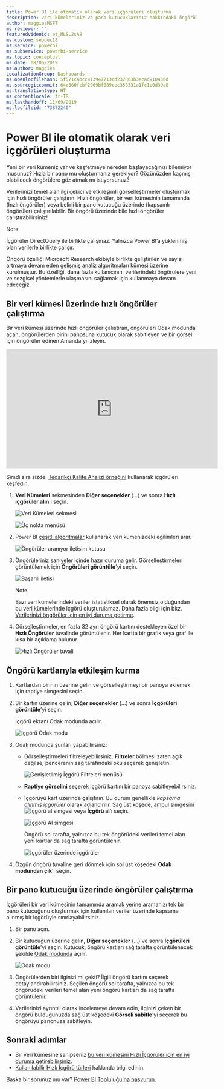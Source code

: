 ```yaml
---
title: Power BI ile otomatik olarak veri içgörüleri oluşturma
description: Veri kümeleriniz ve pano kutucuklarınız hakkındaki öngörüleri nasıl edineceğinizi öğrenin.
author: maggiesMSFT
ms.reviewer: ''
featuredvideoid: et_MLSL2sA8
ms.custom: seodec18
ms.service: powerbi
ms.subservice: powerbi-service
ms.topic: conceptual
ms.date: 08/06/2019
ms.author: maggies
LocalizationGroup: Dashboards
ms.openlocfilehash: 5f571cabcc413947713cd232863b3ecad910436d
ms.sourcegitcommit: 64c860fcbf2969bf089cec358331a1fc1e0d39a8
ms.translationtype: HT
ms.contentlocale: tr-TR
ms.lasthandoff: 11/09/2019
ms.locfileid: "73872240"
---
```

# <a name="generate-data-insights-automatically-with-power-bi"></a>Power BI ile otomatik olarak veri içgörüleri oluşturma
Yeni bir veri kümeniz var ve keşfetmeye nereden başlayacağınızı bilemiyor musunuz?  Hızla bir pano mu oluşturmanız gerekiyor?  Gözünüzden kaçmış olabilecek öngörülere göz atmak mı istiyorsunuz?

Verilerinizi temel alan ilgi çekici ve etkileşimli görselleştirmeler oluşturmak için hızlı öngörüler çalıştırın. Hızlı öngörüler, bir veri kümesinin tamamında (hızlı öngörüler) veya belirli bir pano kutucuğu üzerinde (kapsamlı öngörüler) çalıştırılabilir. Bir öngörü üzerinde bile hızlı öngörüler çalıştırabilirsiniz!

> [!NOTE]
> İçgörüler DirectQuery ile birlikte çalışmaz. Yalnızca Power BI’a yüklenmiş olan verilerle birlikte çalışır.
> 

Öngörü özelliği Microsoft Research ekibiyle birlikte geliştirilen ve sayısı artmaya devam eden [gelişmiş analiz algoritmaları kümesi](service-insight-types.md) üzerine kurulmuştur. Bu özelliği, daha fazla kullanıcının, verilerindeki öngörülere yeni ve sezgisel yöntemlerle ulaşmasını sağlamak için kullanmaya devam edeceğiz.

## <a name="run-quick-insights-on-a-dataset"></a>Bir veri kümesi üzerinde hızlı öngörüler çalıştırma
Bir veri kümesi üzerinde hızlı öngörüler çalıştıran, öngörüleri Odak modunda açan, öngörülerden birini panosuna kutucuk olarak sabitleyen ve bir görsel için öngörüler edinen Amanda'yı izleyin.

<iframe width="560" height="315" src="https://www.youtube.com/embed/et_MLSL2sA8" frameborder="0" allowfullscreen></iframe>


Şimdi sıra sizde. [Tedarikçi Kalite Analizi örneğini](sample-supplier-quality.md) kullanarak içgörüleri keşfedin.

1. **Veri Kümeleri** sekmesinden **Diğer seçenekler** (...) ve sonra **Hızlı içgörüler alın**’ı seçin.
   
    ![Veri Kümeleri sekmesi](media/service-insights/power-bi-ellipses.png)
   
    ![Üç nokta menüsü](media/service-insights/power-bi-tab.png)
2. Power BI [çeşitli algoritmalar](service-insight-types.md) kullanarak veri kümenizdeki eğilimleri arar.
   
    ![Öngörüler aranıyor iletişim kutusu](media/service-insights/pbi_autoinsightssearching.png)
3. Öngörüleriniz saniyeler içinde hazır duruma gelir.  Görselleştirmeleri görüntülemek için **Öngörüleri görüntüle**'yi seçin.
   
    ![Başarılı iletisi](media/service-insights/pbi_autoinsightsuccess.png)
   
    > [!NOTE]
    > Bazı veri kümelerindeki veriler istatistiksel olarak önemsiz olduğundan bu veri kümelerinde içgörü oluşturulamaz.  Daha fazla bilgi için bkz. [Verilerinizi öngörüler için en iyi duruma getirme](service-insights-optimize.md).
    > 
    
4. Görselleştirmeler, en fazla 32 ayrı öngörü kartını destekleyen özel bir **Hızlı Öngörüler** tuvalinde görüntülenir. Her kartta bir grafik veya graf ile kısa bir açıklama bulunur.
   
    ![Hızlı Öngörüler tuvali](media/service-insights/power-bi-insights.png)

## <a name="interact-with-the-insight-cards"></a>Öngörü kartlarıyla etkileşim kurma

1. Kartlardan birinin üzerine gelin ve görselleştirmeyi bir panoya eklemek için raptiye simgesini seçin.

2. Bir kartın üzerine gelin, **Diğer seçenekler** (...) ve sonra **İçgörüleri görüntüle**’yi seçin. 

    İçgörü ekranı Odak modunda açılır.
   
    ![İçgörü Odak modu](media/service-insights/power-bi-insight-focus.png)
3. Odak modunda şunları yapabilirsiniz:
   
   * Görselleştirmeleri filtreleyebilirsiniz. **Filtreler** bölmesi zaten açık değilse, pencerenin sağ tarafındaki oku seçerek genişletin.

       ![Genişletilmiş İçgörü Filtreleri menüsü](media/service-insights/power-bi-insights-filter-new.png)
   * **Raptiye görselini** seçerek içgörü kartını bir panoya sabitleyebilirsiniz.
   * İçgörüyü kart üzerinde çalıştırın. Bu durum genellikle *kapsama alınmış içgörüler* olarak adlandırılır. Sağ üst köşede, ampul simgesini ![İçgörü al simgesi](media/service-insights/power-bi-bulb-icon.png) veya **İçgörü al**’ı seçin.
     
       ![İçgörü Al simgesi](media/service-insights/pbi-autoinsights-tile.png)
     
     Öngörü sol tarafta, yalnızca bu tek öngörüdeki verileri temel alan yeni kartlar da sağ tarafta görüntülenir.
     
       ![İçgörüler üzerinde içgörüler](media/service-insights/power-bi-insights-on-insights-new.png)
4. Özgün öngörü tuvaline geri dönmek için sol üst köşedeki **Odak modundan çık**'ı seçin.

## <a name="run-insights-on-a-dashboard-tile"></a>Bir pano kutucuğu üzerinde öngörüler çalıştırma
İçgörüleri bir veri kümesinin tamamında aramak yerine aramanızı tek bir pano kutucuğunu oluşturmak için kullanılan veriler üzerinde kapsama alınmış bir içgörüyle sınırlayabilirsiniz. 

1. Bir pano açın.
2. Bir kutucuğun üzerine gelin, **Diğer seçenekler** (...) ve sonra **İçgörüleri görüntüle**’yi seçin. Kutucuk, öngörü kartları sağ tarafta görüntülenecek şekilde [Odak modunda](service-focus-mode.md) açılır.    
   
    ![Odak modu](media/service-insights/pbi-insights-tile.png)    
3. Öngörülerden biri ilginizi mi çekti? İlgili öngörü kartını seçerek detaylandırabilirsiniz. Seçilen öngörü sol tarafta, yalnızca bu tek öngörüdeki verileri temel alan yeni öngörü kartları da sağ tarafta görüntülenir.    
4. Verilerinizi ayrıntılı olarak incelemeye devam edin, ilginizi çeken bir öngörü bulduğunuzda sağ üst köşedeki **Görseli sabitle**'yi seçerek bu öngörüyü panonuza sabitleyin.

## <a name="next-steps"></a>Sonraki adımlar
- Bir veri kümesine sahipseniz [bu veri kümesini Hızlı İçgörüler için en iyi duruma getirebilirsiniz](service-insights-optimize.md).
- [Kullanılabilir Hızlı İçgörü türleri](service-insight-types.md) hakkında bilgi edinin.

Başka bir sorunuz mu var? [Power BI Topluluğu'na başvurun](https://community.powerbi.com/).

